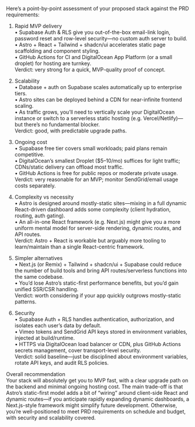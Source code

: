 Here’s a point-by-point assessment of your proposed stack against the PRD requirements:

1. Rapid MVP delivery  
   • Supabase Auth & RLS give you out-of-the-box email-link login, password reset and row-level security—no custom auth server to build.  
   • Astro + React + Tailwind + shadcn/ui accelerates static page scaffolding and component styling.  
   • GitHub Actions for CI and DigitalOcean App Platform (or a small droplet) for hosting are turnkey.  
   Verdict: very strong for a quick, MVP-quality proof of concept.

2. Scalability  
   • Database + auth on Supabase scales automatically up to enterprise tiers.  
   • Astro sites can be deployed behind a CDN for near-infinite frontend scaling.  
   • As traffic grows, you’ll need to vertically scale your DigitalOcean instance or switch to a serverless static hosting (e.g. Vercel/Netlify)—but there’s no fundamental blocker.  
   Verdict: good, with predictable upgrade paths.

3. Ongoing cost  
   • Supabase free tier covers small workloads; paid plans remain competitive.  
   • DigitalOcean’s smallest Droplet ($5–10/mo) suffices for light traffic; CDNs/static delivery can offload most traffic.  
   • GitHub Actions is free for public repos or moderate private usage.  
   Verdict: very reasonable for an MVP; monitor SendGrid/email usage costs separately.

4. Complexity vs necessity  
   • Astro is designed around mostly-static sites—mixing in a full dynamic React-driven dashboard adds some complexity (client hydration, routing, auth gating).  
   • An all-in-one React framework (e.g. Next.js) might give you a more uniform mental model for server-side rendering, dynamic routes, and API routes.  
   Verdict: Astro + React is workable but arguably more tooling to learn/maintain than a single React-centric framework.

5. Simpler alternatives  
   • Next.js (or Remix) + Tailwind + shadcn/ui + Supabase could reduce the number of build tools and bring API routes/serverless functions into the same codebase.  
   • You’d lose Astro’s static-first performance benefits, but you’d gain unified SSR/CSR handling.  
   Verdict: worth considering if your app quickly outgrows mostly-static patterns.

6. Security  
   • Supabase Auth + RLS handles authentication, authorization, and isolates each user’s data by default.  
   • Vimeo tokens and SendGrid API keys stored in environment variables, injected at build/runtime.  
   • HTTPS via DigitalOcean load balancer or CDN, plus GitHub Actions secrets management, cover transport-level security.  
   Verdict: solid baseline—just be disciplined about environment variables, rotate API keys, and audit RLS policies.

Overall recommendation  
Your stack will absolutely get you to MVP fast, with a clear upgrade path on the backend and minimal ongoing hosting cost. The main trade-off is that Astro’s static-first model adds a bit of “wiring” around client-side React and dynamic routes—if you anticipate rapidly expanding dynamic dashboards, a Next.js-style framework might simplify future development. Otherwise, you’re well-positioned to meet PRD requirements on schedule and budget, with security and scalability covered.
